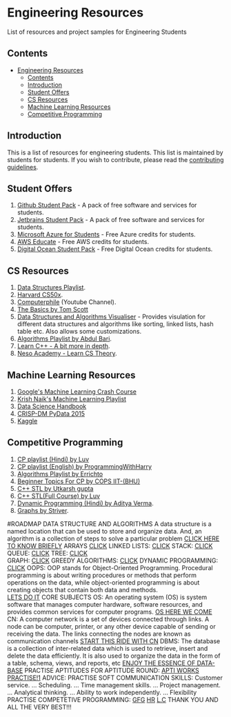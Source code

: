 # Engineering Resources
List of resources and project samples for Engineering Students

## Contents
- [Engineering Resources](#engineering-resources)
  - [Contents](#contents)
  - [Introduction](#introduction)
  - [Student Offers <a name="student-programs"></a>](#student-offers-)
  - [CS Resources <a name="education"></a>](#cs-resources-)
  - [Machine Learning Resources <a name="machine-learning"></a>](#machine-learning-resources-)
  - [Competitive Programming <a name="competitive-programming"></a>](#competitive-programming-)
  


## Introduction
This is a list of resources for engineering students. This list is maintained by students for students. If you wish to contribute, please read the [contributing guidelines](CONTRIBUTING.md).

## Student Offers <a name="student-programs"></a>
1. [Github Student Pack](https://education.github.com/pack) - A pack of free software and services for students.
2. [Jetbrains Student Pack](https://www.jetbrains.com/student/) - A pack of free software and services for students.
3. [Microsoft Azure for Students](https://azure.microsoft.com/en-gb/free/students/) - Free Azure credits for students.
4. [AWS Educate](https://aws.amazon.com/education/awseducate/) - Free AWS credits for students.
5. [Digital Ocean Student Pack](https://www.digitalocean.com/community/tutorials/how-to-claim-your-free-digitalocean-student-credits) - Free Digital Ocean credits for students.

## CS Resources <a name="education"></a>
1. [Data Structures Playlist](https://www.youtube.com/playlist?list=PL2_aWCzGMAwI3W_JlcBbtYTwiQSsOTa6P).
2. [Harvard CS50x](https://cs50.harvard.edu).
3. [Computerphile](https://www.youtube.com/channel/UC9-y-6csu5WGm29I7JiwpnA) (Youtube Channel).
4.  [The Basics by Tom Scott](https://youtube.com/playlist?list=PL96C35uN7xGLLeET0dOWaKHkAlPsrkcha)
5.  [Data Structures and Algorithms Visualiser](https://visualgo.net/en) - Provides visulation for different data structures and algorithms like sorting, linked lists, hash table etc. Also allows some customizations.
6. [Algorithms Playlist by Abdul Bari](https://www.youtube.com/playlist?list=PLDN4rrl48XKpZkf03iYFl-O29szjTrs_O).
7. [Learn C++ - A bit more in depth](https://www.youtube.com/watch?v=18c3MTX0PK0&list=PLlrATfBNZ98dudnM48yfGUldqGD0S4FFb).
8. [Neso Academy - Learn CS Theory](https://www.youtube.com/c/nesoacademy/playlists?view=50&sort=dd&shelf_id=2).

## Machine Learning Resources <a name="machine-learning"></a>
1. [Google's Machine Learning Crash Course](https://developers.google.com/machine-learning/crash-course/ml-intro)
2. [Krish Naik's Machine Learning Playlist](https://www.youtube.com/watch?v=bPrmA1SEN2k&list=PLZoTAELRMXVPBTrWtJkn3wWQxZkmTXGwe&ab_channel=KrishNaik)
3. [Data Science Handbook](https://tanthiamhuat.files.wordpress.com/2018/04/pythondatasciencehandbook.pdf)
4. [CRISP-DM PyData 2015](https://www.youtube.com/watch?v=civLio11SjQ)
5. [Kaggle](https://www.kaggle.com/)

## Competitive Programming <a name="competitive-programming"></a>
1. [CP playlist (Hindi) by Luv ](https://www.youtube.com/playlist?list=PLauivoElc3ggagradg8MfOZreCMmXMmJ-)
2. [CP playlist (English) by ProgrammingWithHarry ](https://www.youtube.com/watch?v=_MF8L7ZxwRE)
3. [Algorithms Playlist by Errichto ](https://www.youtube.com/playlist?list=PLl0KD3g-oDOHpWRyyGBUJ9jmul0lUOD80)
4. [Beginner Topics For CP by COPS IIT-(BHU) ](https://www.youtube.com/playlist?list=PLLt4yMoVgczX0qAe_Q1ZHpDdd3_IRrCx6)
5. [C++ STL by Utkarsh gupta ](https://youtu.be/PZogbfU4X5E)
6. [C++ STL(Full Course) by Luv ](https://www.youtube.com/playlist?list=PLauivoElc3gh3RCiQA82MDI-gJfXQQVnn)
7. [Dynamic Programming (Hindi) by Aditya Verma](https://youtube.com/playlist?list=PL_z_8CaSLPWekqhdCPmFohncHwz8TY2Go).
8. [Graphs by Striver](https://youtube.com/playlist?list=PLgUwDviBIf0rGEWe64KWas0Nryn7SCRWw).

 #ROADMAP<a name="PROGRAMMING LANGUAGES:"></a>
       DATA STRUCTURE AND ALGORITHMS
           A data structure is a named location that can be used to store and organize data. And, an algorithm is a
                collection of steps to solve a particular problem
            <a href="https://www.youtube.com/watch?v=8hly31xKli0">CLICK HERE TO KNOW BRIEFLY</a>
            ARRAYS
                <a href="https://www.youtube.com/watch?v=E2nXEuOkG48">CLICK</a>
                LINKED LISTS:
                <a href="https://www.youtube.com/watch?v=oAja8-Ulz6o">CLICK</a>
                STACK:
                <a href="https://www.youtube.com/watch?v=7m1DMYAbdiY">CLICK</a>
               QUEUE:
                <a href="https://www.youtube.com/watch?v=zp6pBNbUB2U">CLICK</a>
                TREE:
                <a href="https://www.youtube.com/watch?v=-DzowlcaUmE">CLICK</a>  
                GRAPH:
                <a href="https://www.youtube.com/watch?v=TwdjOQMTaQ4">CLICK</a>
               GREEDY ALGORITHMS:
                <a href="https://www.youtube.com/watch?v=w1t_ZDwLPwg">CLICK</a>
                DYNAMIC PROGRAMMING:
                <a href="https://www.youtube.com/watch?v=xZKqH7ZcS_Y">CLICK</a>
           OOPS:
            OOP stands for Object-Oriented Programming. Procedural programming is about writing procedures or methods
                that perform operations on the data, while object-oriented programming is about creating objects that
                contain both data and methods.    
            <a href="https://www.youtube.com/watch?v=a199KZGMNxk">LETS DO IT</a>
       CORE SUBJECTS
       OS:
            An operating system (OS) is system software that manages computer hardware, software resources, and
                provides common services for computer programs.
            <a href="https://www.youtube.com/watch?v=mXw9ruZaxzQ">OS HERE WE COME</a>
           CN:
            A computer network is a set of devices connected through links. A node can be computer, printer, or any
                other device capable of sending or receiving the data. The links connecting the nodes are known as
                communication channels
            <a href="https://www.youtube.com/watch?v=Bvdz24orMhQ">START THIS RIDE WITH CN</a>
            DBMS:
            The database is a collection of inter-related data which is used to retrieve, insert and delete the data
                efficiently. It is also used to organize the data in the form of a table, schema, views, and reports,
                etc
            <a href="https://www.youtube.com/watch?v=c5HAwKX-suM">ENJOY THE ESSENCE OF DATA-BASE</a>
        PRACTISE APTITUDES FOR APTITUDE ROUND:
        <a href="https://www.youtube.com/watch?v=LJ0_SmwFzgg">APTI WORKS</a>
        <a href="https://www.javatpoint.com/aptitude/quantitative">PRACTISE!1</a>
   ADVICE:
        PRACTISE SOFT COMMUNICATION SKILLS:
     Customer service. ...
            Scheduling. ...
            Time management skills. ...
            Project management. ...
            Analytical thinking. ...
            Ability to work independently. ...
            Flexibility
       PRACTISE COMPETETIVE PROGRAMMING:
        <a href="https://www.geeksforgeeks.org/">GFG</a>
        <a href="https://www.hackerrank.com/">HR</a>
        <a href="https://leetcode.com/">L.C</a>
     THANK YOU AND ALL THE VERY BEST!!!
